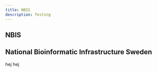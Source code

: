 ```yaml
---
title: NBIS
description: Testing
---
```



<section class="self-center flex flex-col flex-1 items-center justify-center">
  <h1 class="title text-center">NBIS</h1>
  <h2 class="subtitle text-center">National Bioinformatic Infrastructure Sweden</h2>
</section>

hej hej
